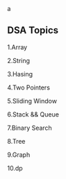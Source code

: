 






























a









































































































































































































































































## DSA Topics

1.Array

2.String

3.Hasing


4.Two Pointers


























































5.Sliding Window








6.Stack && Queue




7.Binary Search

8.Tree

9.Graph

10.dp
